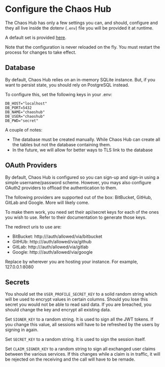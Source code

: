 # Configure the Chaos Hub

The Chaos Hub has only a few settings you can, and should, configure and they
all live inside the dotenv (`.env`) file you will be provided it at runtime.

A default set is provided [here][defaultdotenv].

[defaultdotenv]: https://github.com/chaostoolkit/chaoshub/raw/master/app/.env


Note that the configuration is never reloaded on the fly. You must restart
the process for changes to take effect.

## Database

By default, Chaos Hub relies on an in-memory SQLite instance. But, if you
want to persist state, you should rely on PostgreSQL instead.

To configure this, set the following keys in your .env:

```
DB_HOST="localhost"
DB_PORT=5432
DB_NAME="chaoshub"
DB_USER="chaoshub"
DB_PWD="secret"
```

A couple of notes:

* The database must be created manually. While Chaos Hub can create all the
  tables but not the database containing them.
* In the future, we will allow for better ways to TLS link to the database

## OAuth Providers

By default, Chaos Hub is configured so you can sign-up and sign-in using a
simple username/password scheme. However, you mays also configure OAuth2
providers to offload the authentication to them.

The following providers are supported out of the box: BitBucket, GitHub, GitLab
and Google. More will likely come.

To make them work, you need set their api/secret keys for each of the ones
you wish to use. Refer to their documentation to generate those keys.

The redirect uris to use are:

* BitBucket: http://<HOST>/auth/allowed/via/bitbucket
* GitHUb: http://<HOST>/auth/allowed/via/github
* GitLab: http://<HOST>/auth/allowed/via/gitlab
* Google: http://<HOST>/auth/allowed/via/google

Replace <HOST> by wherever you are hosting your instance. For example,
127.0.0.1:8080

## Secrets

You should set the `USER_PROFILE_SECRET_KEY` to a solid random
string which will be used to encrypt values in certain columns. Should you
lose this secret you would not be able to read said data. If you are breached,
you should change the key and encrypt all existing data.

Set `SIGNER_KEY` to a random string. It is used to sign all the JWT tokens.
If you change this value, all sessions will have to be refreshed by the users
by signing in again.

Set `SECRET_KEY` to a random string. It is used to sign the session itself.

Set `CLAIM_SIGNER_KEY` to a random string to sign all exchanged user claims
between the various services. If this changes while a claim is in traffic, it
will be rejected on the receiving and the call will have to be remade.
